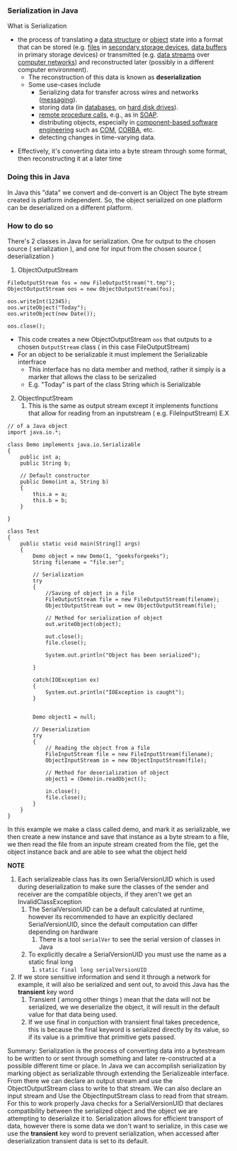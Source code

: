 ### Serialization in Java
What is Serialization
* the process of translating a [data structure](https://en.wikipedia.org/wiki/Data_structure "Data structure") or [object](https://en.wikipedia.org/wiki/Object_(computer_science) "Object (computer science)") state into a format that can be stored (e.g. [files](https://en.wikipedia.org/wiki/Computer_file "Computer file") in [secondary storage devices](https://en.wikipedia.org/wiki/Secondary_storage_devices "Secondary storage devices"), [data buffers](https://en.wikipedia.org/wiki/Data_buffer "Data buffer") in primary storage devices) or transmitted (e.g. [data streams](https://en.wikipedia.org/wiki/Data_stream "Data stream") over [computer networks](https://en.wikipedia.org/wiki/Computer_networks "Computer networks")) and reconstructed later (possibly in a different computer environment).
	* The reconstruction of this data is known as **deserialization**
	* Some use-cases include
		* Serializing data for transfer across wires and networks ([messaging](https://en.wikipedia.org/wiki/Messaging "Messaging")).
		- storing data (in [databases](https://en.wikipedia.org/wiki/Database "Database"), on [hard disk drives](https://en.wikipedia.org/wiki/Hard_disk_drive "Hard disk drive")).
		- [remote procedure calls](https://en.wikipedia.org/wiki/Remote_procedure_call "Remote procedure call"), e.g., as in [SOAP](https://en.wikipedia.org/wiki/SOAP "SOAP").
		- distributing objects, especially in [component-based software engineering](https://en.wikipedia.org/wiki/Component-based_software_engineering "Component-based software engineering") such as [COM](https://en.wikipedia.org/wiki/Component_Object_Model "Component Object Model"), [CORBA](https://en.wikipedia.org/wiki/CORBA "CORBA"), etc.
		- detecting changes in time-varying data.
- Effectively, it's converting data into a byte stream through some format, then reconstructing it at a later time

### Doing this in Java
In Java this "data" we convert and de-convert is an Object
The byte stream created is platform independent. So, the object serialized on one platform can be deserialized on a different platform.
### How to do so
There's 2 classes in Java for serialization. One for output to the chosen source ( serialization ), and one for input from the chosen source ( deserialization )
1. ObjectOutputStream
```      
FileOutputStream fos = new FileOutputStream("t.tmp");
ObjectOutputStream oos = new ObjectOutputStream(fos);

oos.writeInt(12345);
oos.writeObject("Today");
oos.writeObject(new Date());

oos.close();
```
* This code creates a new ObjectOutputStream `oos` that outputs to a chosen `OutputStream` class ( in this case FileOutputStream)
* For an object to be serializable it must implement the Serializable interfrace
	* This interface has no data member and method, rather it simply is a marker that allows the class to be serizalied
	* E.g. "Today" is part of the class String which is Serializable

2. ObjectInputStream
	1. This is the same as output stream except it implements functions that allow for reading from an inputstream ( e.g. FileInputStream)
E.X
```// Java code for serialization and deserialization 
// of a Java object
import java.io.*;

class Demo implements java.io.Serializable
{
	public int a;
	public String b;

	// Default constructor
	public Demo(int a, String b)
	{
		this.a = a;
		this.b = b;
	}

}

class Test
{
	public static void main(String[] args)
	{ 
		Demo object = new Demo(1, "geeksforgeeks");
		String filename = "file.ser";
		
		// Serialization 
		try
		{ 
			//Saving of object in a file
			FileOutputStream file = new FileOutputStream(filename);
			ObjectOutputStream out = new ObjectOutputStream(file);
			
			// Method for serialization of object
			out.writeObject(object);
			
			out.close();
			file.close();
			
			System.out.println("Object has been serialized");

		}
		
		catch(IOException ex)
		{
			System.out.println("IOException is caught");
		}


		Demo object1 = null;

		// Deserialization
		try
		{ 
			// Reading the object from a file
			FileInputStream file = new FileInputStream(filename);
			ObjectInputStream in = new ObjectInputStream(file);
			
			// Method for deserialization of object
			object1 = (Demo)in.readObject();
			
			in.close();
			file.close();
		}
	}
}

```
In this example we make a class called demo, and mark it as serializable, we then create a new instance and save that instance as a byte stream to a file, we then read the file from an inpute stream created from the file, get the object instance back and are able to see what the object held

**NOTE**
1. Each serializeable class has its own SerialVersionUID which is used during deserialization to make sure the classes of the sender and receiver are the compatible objects, if they aren't we get an InvalidClassException
	1. The SerialVersionUID can be a default calculated at runtime, however its recommended to have an explicitly declared SerialVersionUID, since the default computation can differ depending on hardware
		1. There is a tool `serialVer` to see the serial version of classes in Java
	2. To explicitly decalre a SerialVersionUID you must use the name as a static final long
		1. `static final long serialVersionUID`
2. If we store sensitive information and send it through a network for example, it will also be serialized and sent out, to avoid this Java has the **transient** key word
	1. Transient ( among other things ) mean that the data will not be serialized, we we deserialize the object, it will result in the default value for that data being used.
	2. If we use final in conjuction with transient final takes precedence, this is because the final keyword is serialized directly by its value, so if its value is a primitive that primitive gets passed.

Summary: Serialization is the process of converting data into a bytestream to be written to or sent through something and later re-constructed at a possible different time or place. In Java we can accomplish serialization by marking object as serializable through extending the Serializeable interface. From there we can declare an output stream and use the ObjectOutputStream class to write to that stream. We can also declare an input stream and Use the ObjectInputStream class to read from that stream. For this to work properly Java checks for a SerialVersionUID that declares compatibility between the serialized object and the object we are attempting to deserialize it to. Serialization allows for efficient transport of data, however there is some data we don't want to serialize, in this case we use the **transient** key word to prevent serialization, when accessed after deserialization transient data is set to its default.